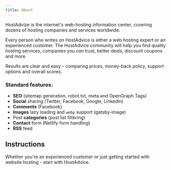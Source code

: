 ```yaml
---
title: About
---
```


HostAdvize is the internet's web-hosting information center, covering dozens of hosting companies and services worldwide.

Every person who writes on HostAdvice is either a web hosting expert or an experienced customer. The HostAdvice community will help you find quality hosting services, companies you can trust, better deals, discount coupons and more.

Results are clear and easy - comparing prices, money-back policy, support options and overall scores.

### Standard features:

* **SEO** (sitemap generation, robot.txt, meta and OpenGraph Tags)
* **Social** sharing (Twitter, Facebook, Google, LinkedIn)
* **Comments** (Facebook)
* **Images** lazy loading and `webp` support (gatsby-image)
* Post **categories** (post list filtering)
* **Contact** form (Netlify form handling)
* **RSS** feed

## Instructions

Whether you're an experienced customer or just getting started with website hosting - start with HostAdvice.
